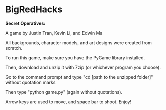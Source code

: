 # BigRedHacks

<b>Secret Operatives:</b>

A game by Justin Tran, Kevin Li, and Edwin Ma

All backgrounds, character models, and art designs were created from scratch.

To run this game, make sure you have the PyGame library installed. 

Then, download and unzip it with 7zip (or whichever program you choose).

Go to the command prompt and type "cd [path to the unzipped folder]" without quotation marks

Then type "python game.py" (again without quotations).

Arrow keys are used to move, and space bar to shoot.  Enjoy!

